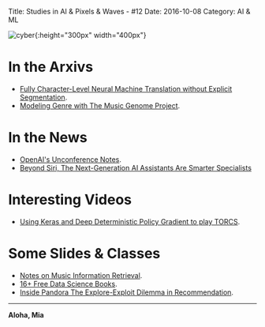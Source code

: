 Title: Studies in AI & Pixels & Waves - #12 
Date: 2016-10-08
Category: AI & ML


![cyber](./cyberpunk/12.jpg){:height="300px" width="400px"}



# In the Arxivs

* [Fully Character-Level Neural Machine Translation without Explicit Segmentation](https://arxiv.org/abs/1610.03017).
* [Modeling Genre with The Music Genome Project](http://ismir2015.uma.es/articles/276_Paper.pdf).


# In the News

* [OpenAI's Unconference Notes](https://docs.google.com/document/d/1PcNYtTDC7XuG1O_JSdfj3QOQ7T4pvQxsr_-CT2OZXwI/edit).
* [Beyond Siri, The Next-Generation AI Assistants Are Smarter Specialists](https://www.fastcompany.com/3063053/beyond-siri-the-next-generation-of-ai-assistants-is-smarter-specialists)


# Interesting Videos

* [Using Keras and Deep Deterministic Policy Gradient to play TORCS](https://yanpanlau.github.io/2016/10/11/Torcs-Keras.html).


# Some Slides & Classes


* [Notes on Music Information Retrieval](http://musicinformationretrieval.com/).
* [16+ Free Data Science Books](http://www.wzchen.com/data-science-books/).
* [Inside Pandora The Explore-Exploit Dilemma in Recommendation](https://pandora.app.box.com/s/mny69tb561esr4h4jb1hkfbqs07axpse/1/8959434374/75446836406/1).

----

**Aloha, Mia**